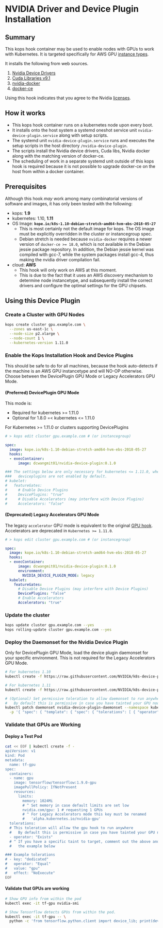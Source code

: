 # NVIDIA Driver and Device Plugin Installation

## Summary

This kops hook container may be used to enable nodes with GPUs to work with
Kubernetes.  It is targeted specifically for AWS GPU [instance
types](https://aws.amazon.com/ec2/instance-types/).

It installs the following from web sources.

1. [Nvidia Device Drivers](http://www.nvidia.com/Download/index.aspx)
2. [Cuda Libraries v9.1](https://developer.nvidia.com/cuda-downloads)
3. [nvidia-docker](https://github.com/NVIDIA/nvidia-docker)
4. [docker-ce](https://www.docker.com/community-edition)

Using this hook indicates that you agree to the Nvidia
[licenses](http://www.nvidia.com/content/DriverDownload-March2009/licence.php?lang=us).

## How it works

* This kops hook container runs on a kubernetes node upon every boot.
* It installs onto the host system a systemd oneshot service unit
  `nvidia-device-plugin.service` along with setup scripts.
* The systemd unit `nvidia-device-plugin.service` runs and executes the setup
  scripts in the host directory `/nvidia-device-plugin`.
* The scripts install the Nvidia device drivers, Cuda libs, Nvidia docker along
  with the matching version of docker-ce.
* The scheduling of work in a separate systemd unit outside of this kops hook
  is required because it is not possible to upgrade docker-ce on the host from
  within a docker container.

## Prerequisites

Although this hook *may* work among many combinatorial versions of software and
images, it has only been tested with the following:

* kops: **1.9**
* kubernetes: 1.10, **1.11**
* OS Image: **`kope.io/k8s-1.10-debian-stretch-amd64-hvm-ebs-2018-05-27`**
  * This is most certainly not the default image for kops.  The OS image must
    be explicitly overridden in the cluster or instancegroup spec.
  * Debian stretch is needed because `nvidia-docker` requires a newer version
    of `docker-ce >= 18.0`, which is not available in the Debian jessie package
    repository.  In addition, the Debian jessie kernel was compiled with gcc-7,
    while the system packages install gcc-4, thus making the nvidia driver
    compilation fail.
* cloud: **AWS**
  * This hook will only work on AWS at this moment.
  * This is due to the fact that it uses an AWS discovery mechanism to
    determine node instancetype, and subsequently install the correct drivers and
    configure the optimal settings for the GPU chipsets.

## Using this Device Plugin

### Create a Cluster with GPU Nodes

```bash
kops create cluster gpu.example.com \
  --zones us-east-1c \
  --node-size p2.xlarge \
  --node-count 1 \
  --kubernetes-version 1.11.0
```

### Enable the Kops Installation Hook and Device Plugins

This should be safe to do for all machines, because the hook auto-detects if
the machine is an AWS GPU instancetype and will NO-OP otherwise.  Choose
between the DevicePlugin GPU Mode or Legacy Accelerators GPU Mode.

#### (Preferred) DevicePlugin GPU Mode

This mode is:

* Required for kubernetes >= 1.11.0
* Optional for 1.8.0 =< kubernetes <= 1.11.0

For Kubernetes >= 1.11.0 or clusters supporting DevicePlugins

```yaml
# > kops edit cluster gpu.example.com # (or instancegroup)

spec:
  image: kope.io/k8s-1.10-debian-stretch-amd64-hvm-ebs-2018-05-27
  hooks:
  - execContainer:
      image: dcwangmit01/nvidia-device-plugin:0.1.0

### The settings below are only necessary for kubernetes <= 1.11.0, where
###   deviceplugins are not enabled by default.
# kubelet:
#   featureGates:
#     # Enable Device Plugins
#     DevicePlugins: "true"
#     # Disable Accelerators (may interfere with Device Plugins)
#     Accelerators: "false"
```

#### (Deprecated) Legacy Accelerators GPU Mode

The legacy `accelerator`
GPU mode is equivalent to the original [GPU hook](/docs/gpu.md).
Accelerators are deprecated in `Kubernetes >= 1.11.0`.

```yaml
# > kops edit cluster gpu.example.com # (or instancegroup)

spec:
  image: kope.io/k8s-1.10-debian-stretch-amd64-hvm-ebs-2018-05-27
  hooks:
  - execContainer:
      image: dcwangmit01/nvidia-device-plugin:0.1.0
      environment:
        NVIDIA_DEVICE_PLUGIN_MODE: legacy
  kubelet:
    featureGates:
      # Disable Device Plugins (may interfere with Device Plugins)
      DevicePlugins: "false"
      # Enable Accelerators
      Accelerators: "true"
```

### Update the cluster

```bash
kops update cluster gpu.example.com --yes
kops rolling-update cluster gpu.example.com --yes
```

### Deploy the Daemonset for the Nvidia Device Plugin

Only for DevicePlugin GPU Mode, load the device plugin daemonset for your
specific environment.  This is not required for the Legacy Accelerators GPU
Mode.

```bash
# For kubernetes 1.10
kubectl create -f https://raw.githubusercontent.com/NVIDIA/k8s-device-plugin/v1.10/nvidia-device-plugin.yml

# For kubernetes 1.11
kubectl create -f https://raw.githubusercontent.com/NVIDIA/k8s-device-plugin/v1.11/nvidia-device-plugin.yml

# (Optional) Set permissive toleration to allow daemonset to run anywhere.
#   By default this is permissive in case you have tainted your GPU nodes.
kubectl patch daemonset nvidia-device-plugin-daemonset --namespace kube-system \
  -p '{ "spec": { "template": { "spec": { "tolerations": [ { "operator": "Exists" } ] } } } }'
```

### Validate that GPUs are Working

#### Deploy a Test Pod

```bash
cat << EOF | kubectl create -f -
apiVersion: v1
kind: Pod
metadata:
  name: tf-gpu
spec:
  containers:
  - name: gpu
    image: tensorflow/tensorflow:1.9.0-gpu
    imagePullPolicy: IfNotPresent
    resources:
      limits:
        memory: 1024Mi
        # ^ Set memory in case default limits are set low
        nvidia.com/gpu: 1 # requesting 1 GPUs
        # ^ For Legacy Accelerators mode this key must be renamed
        #   'alpha.kubernetes.io/nvidia-gpu'
  tolerations:
  # This toleration will allow the gpu hook to run anywhere
  #   By default this is permissive in case you have tainted your GPU nodes.
  - operator: "Exists"
  # ^ If you have a specific taint to target, comment out the above and modify
  #   the example below

### Example tolerations
# - key: "dedicated"
#   operator: "Equal"
#   value: "gpu"
#   effect: "NoExecute"
EOF
```

#### Validate that GPUs are working

```bash
# Show GPU info from within the pod
kubectl exec -it tf-gpu nvidia-smi

# Show Tensorflow detects GPUs from within the pod.
kubectl exec -it tf-gpu -- \
  python -c 'from tensorflow.python.client import device_lib; print(device_lib.list_local_devices())'
```
